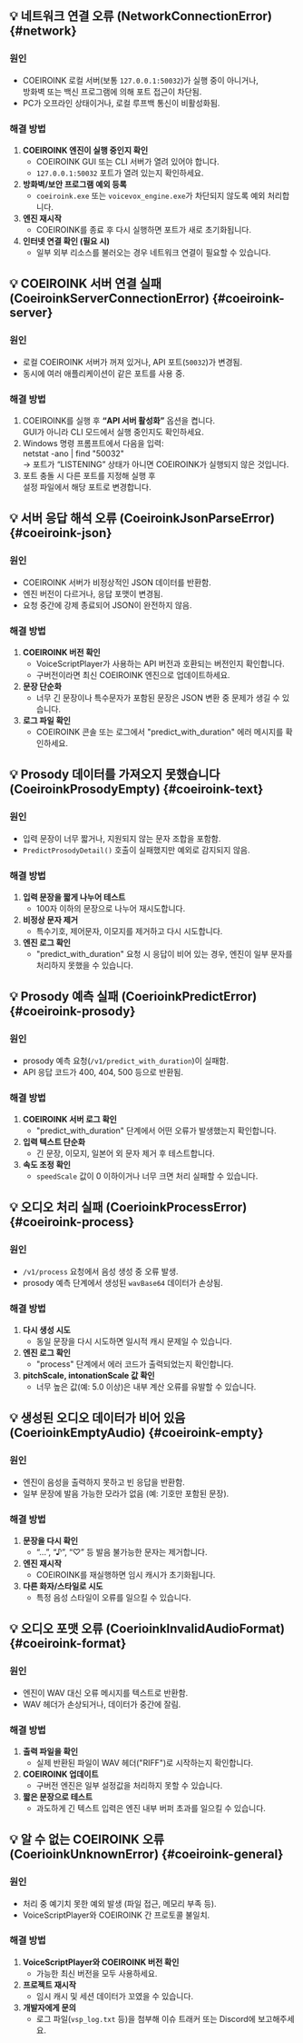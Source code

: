 ## 💡 네트워크 연결 오류 (NetworkConnectionError) {#network}

### 원인  
- COEIROINK 로컬 서버(보통 `127.0.0.1:50032`)가 실행 중이 아니거나,  
  방화벽 또는 백신 프로그램에 의해 포트 접근이 차단됨.  
- PC가 오프라인 상태이거나, 로컬 루프백 통신이 비활성화됨.  

### 해결 방법  
1. **COEIROINK 엔진이 실행 중인지 확인**  
    - COEIROINK GUI 또는 CLI 서버가 열려 있어야 합니다.  
    - `127.0.0.1:50032` 포트가 열려 있는지 확인하세요.  
2. **방화벽/보안 프로그램 예외 등록**  
    - `coeiroink.exe` 또는 `voicevox_engine.exe`가 차단되지 않도록 예외 처리합니다.  
3. **엔진 재시작**  
    - COEIROINK를 종료 후 다시 실행하면 포트가 새로 초기화됩니다.  
4. **인터넷 연결 확인 (필요 시)**  
    - 일부 외부 리소스를 불러오는 경우 네트워크 연결이 필요할 수 있습니다.  


## 💡 COEIROINK 서버 연결 실패 (CoeiroinkServerConnectionError) {#coeiroink-server}

### 원인  
- 로컬 COEIROINK 서버가 꺼져 있거나, API 포트(`50032`)가 변경됨.  
- 동시에 여러 애플리케이션이 같은 포트를 사용 중.  

### 해결 방법  
1. COEIROINK를 실행 후 **“API 서버 활성화”** 옵션을 켭니다.  
    GUI가 아니라 CLI 모드에서 실행 중인지도 확인하세요.  
2. Windows 명령 프롬프트에서 다음을 입력:  
    netstat -ano | find "50032"  
    → 포트가 “LISTENING” 상태가 아니면 COEIROINK가 실행되지 않은 것입니다.  
3. 포트 충돌 시 다른 포트를 지정해 실행 후  
    설정 파일에서 해당 포트로 변경합니다.  

 
## 💡 서버 응답 해석 오류 (CoeiroinkJsonParseError) {#coeiroink-json}

### 원인  
- COEIROINK 서버가 비정상적인 JSON 데이터를 반환함.  
- 엔진 버전이 다르거나, 응답 포맷이 변경됨.  
- 요청 중간에 강제 종료되어 JSON이 완전하지 않음.  

### 해결 방법  
1. **COEIROINK 버전 확인**  
    - VoiceScriptPlayer가 사용하는 API 버전과 호환되는 버전인지 확인합니다.  
    - 구버전이라면 최신 COEIROINK 엔진으로 업데이트하세요.  
2. **문장 단순화**  
    - 너무 긴 문장이나 특수문자가 포함된 문장은 JSON 변환 중 문제가 생길 수 있습니다.  
3. **로그 파일 확인**  
    - COEIROINK 콘솔 또는 로그에서 "predict_with_duration" 에러 메시지를 확인하세요.  


## 💡 Prosody 데이터를 가져오지 못했습니다 (CoeiroinkProsodyEmpty) {#coeiroink-text}

### 원인  
- 입력 문장이 너무 짧거나, 지원되지 않는 문자 조합을 포함함.  
- `PredictProsodyDetail()` 호출이 실패했지만 예외로 감지되지 않음.  

### 해결 방법  
1. **입력 문장을 짧게 나누어 테스트**  
    - 100자 이하의 문장으로 나누어 재시도합니다.  
2. **비정상 문자 제거**  
    - 특수기호, 제어문자, 이모지를 제거하고 다시 시도합니다.  
3. **엔진 로그 확인**  
    - "predict_with_duration" 요청 시 응답이 비어 있는 경우, 엔진이 일부 문자를 처리하지 못했을 수 있습니다.  


## 💡 Prosody 예측 실패 (CoerioinkPredictError) {#coeiroink-prosody}

### 원인  
- prosody 예측 요청(`/v1/predict_with_duration`)이 실패함.  
- API 응답 코드가 400, 404, 500 등으로 반환됨.  

### 해결 방법  
1. **COEIROINK 서버 로그 확인**  
    - "predict_with_duration" 단계에서 어떤 오류가 발생했는지 확인합니다.  
2. **입력 텍스트 단순화**  
    - 긴 문장, 이모지, 일본어 외 문자 제거 후 테스트합니다.  
3. **속도 조정 확인**  
    - `speedScale` 값이 0 이하이거나 너무 크면 처리 실패할 수 있습니다.  


## 💡 오디오 처리 실패 (CoerioinkProcessError) {#coeiroink-process}

### 원인  
- `/v1/process` 요청에서 음성 생성 중 오류 발생.  
- prosody 예측 단계에서 생성된 `wavBase64` 데이터가 손상됨.  

### 해결 방법  
1. **다시 생성 시도**  
    - 동일 문장을 다시 시도하면 일시적 캐시 문제일 수 있습니다.  
2. **엔진 로그 확인**  
    - "process" 단계에서 에러 코드가 출력되었는지 확인합니다.  
3. **pitchScale, intonationScale 값 확인**  
    - 너무 높은 값(예: 5.0 이상)은 내부 계산 오류를 유발할 수 있습니다.  


## 💡 생성된 오디오 데이터가 비어 있음 (CoerioinkEmptyAudio) {#coeiroink-empty}

### 원인  
- 엔진이 음성을 출력하지 못하고 빈 응답을 반환함.  
- 일부 문장에 발음 가능한 모라가 없음 (예: 기호만 포함된 문장).  

### 해결 방법  
1. **문장을 다시 확인**  
    - “...”, “♪”, “♡” 등 발음 불가능한 문자는 제거합니다.  
2. **엔진 재시작**  
    - COEIROINK를 재실행하면 임시 캐시가 초기화됩니다.  
3. **다른 화자/스타일로 시도**  
    - 특정 음성 스타일이 오류를 일으킬 수 있습니다.  


## 💡 오디오 포맷 오류 (CoerioinkInvalidAudioFormat) {#coeiroink-format}

### 원인  
- 엔진이 WAV 대신 오류 메시지를 텍스트로 반환함.  
- WAV 헤더가 손상되거나, 데이터가 중간에 잘림.  

### 해결 방법  
1. **출력 파일을 확인**  
    - 실제 반환된 파일이 WAV 헤더("RIFF")로 시작하는지 확인합니다.  
2. **COEIROINK 업데이트**  
    - 구버전 엔진은 일부 설정값을 처리하지 못할 수 있습니다.  
3. **짧은 문장으로 테스트**  
    - 과도하게 긴 텍스트 입력은 엔진 내부 버퍼 초과를 일으킬 수 있습니다.  

 
## 💡 알 수 없는 COEIROINK 오류 (CoerioinkUnknownError) {#coeiroink-general}

### 원인  
- 처리 중 예기치 못한 예외 발생 (파일 접근, 메모리 부족 등).  
- VoiceScriptPlayer와 COEIROINK 간 프로토콜 불일치.  

### 해결 방법  
1. **VoiceScriptPlayer와 COEIROINK 버전 확인**  
    - 가능한 최신 버전을 모두 사용하세요.  
2. **프로젝트 재시작**  
    - 임시 캐시 및 세션 데이터가 꼬였을 수 있습니다.  
3. **개발자에게 문의**  
    - 로그 파일(`vsp_log.txt` 등)을 첨부해 이슈 트래커 또는 Discord에 보고해주세요.  
